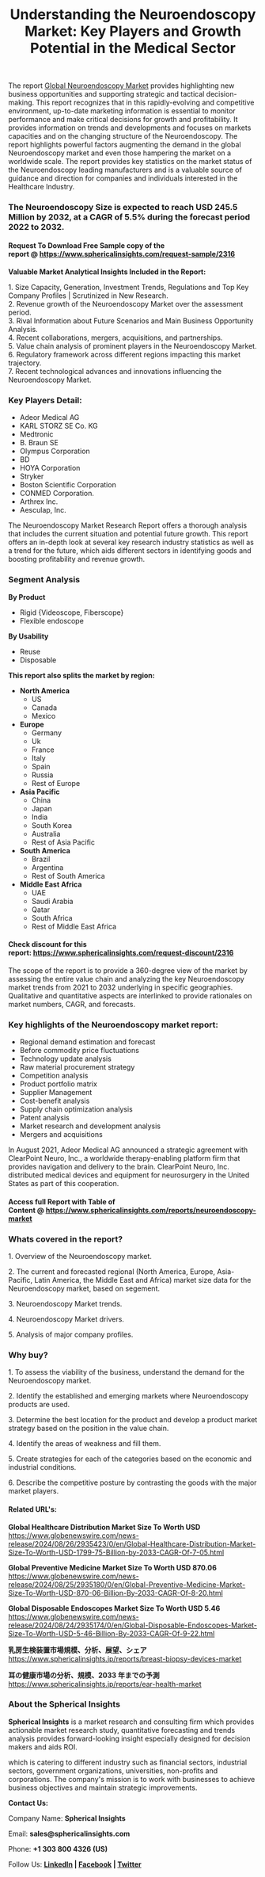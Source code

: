 <h1 style="text-align: center;">Understanding the Neuroendoscopy Market: Key Players and Growth Potential in the Medical Sector</h1>
<p>&nbsp;</p>
<p>The report&nbsp;<a href="https://www.sphericalinsights.com/reports/neuroendoscopy-market" target="_blank" rel="noopener noreferrer">Global Neuroendoscopy Market</a>&nbsp;provides highlighting new business opportunities and supporting strategic and tactical decision-making. This report recognizes that in this rapidly-evolving and competitive environment, up-to-date marketing information is essential to monitor performance and make critical decisions for growth and profitability. It provides information on trends and developments and focuses on markets capacities and on the changing structure of the Neuroendoscopy. The report highlights powerful factors augmenting the demand in the global Neuroendoscopy market and even those hampering the market on a worldwide scale. The report provides key statistics on the market status of the Neuroendoscopy leading manufacturers and is a valuable source of guidance and direction for companies and individuals interested in the Healthcare Industry.</p>
<h3>The Neuroendoscopy Size is expected to reach USD 245.5 Million by 2032, at a CAGR of 5.5% during the forecast period 2022 to 2032.</h3>
<h4>Request To Download Free Sample copy of the report&nbsp;@&nbsp;<a href="https://www.sphericalinsights.com/request-sample/2316" target="_blank" rel="noopener noreferrer">https://www.sphericalinsights.com/request-sample/2316</a></h4>
<p><strong>Valuable Market Analytical Insights Included in the Report:</strong></p>
<p>1. Size Capacity, Generation, Investment Trends, Regulations and Top Key Company Profiles | Scrutinized in New Research.<br />2. Revenue growth of the Neuroendoscopy Market over the assessment period.<br />3. Rival Information about Future Scenarios and Main Business Opportunity Analysis.<br />4. Recent collaborations, mergers, acquisitions, and partnerships.<br />5. Value chain analysis of prominent players in the Neuroendoscopy Market.<br />6. Regulatory framework across different regions impacting this market trajectory.<br />7. Recent technological advances and innovations influencing the Neuroendoscopy Market.</p>
<h3><strong>Key Players Detail:</strong></h3>
<ul>
<li>Adeor Medical AG</li>
<li>KARL STORZ SE Co. KG</li>
<li>Medtronic</li>
<li>B. Braun SE</li>
<li>Olympus Corporation</li>
<li>BD</li>
<li>HOYA Corporation</li>
<li>Stryker</li>
<li>Boston Scientific Corporation</li>
<li>CONMED Corporation.</li>
<li>Arthrex Inc.</li>
<li>Aesculap, Inc.</li>
</ul>
<p>The Neuroendoscopy Market Research Report offers a thorough analysis that includes the current situation and potential future growth. This report offers an in-depth look at several key research industry statistics as well as a trend for the future, which aids different sectors in identifying goods and boosting profitability and revenue growth.</p>
<h3><strong>Segment Analysis</strong></h3>
<p><strong>By</strong><strong>&nbsp;Product</strong></p>
<ul>
<li>Rigid {Videoscope, Fiberscope}</li>
<li>Flexible endoscope</li>
</ul>
<p><strong>By Usability</strong></p>
<ul>
<li>Reuse</li>
<li>Disposable</li>
</ul>
<p><strong>This report also splits the market by region:</strong></p>
<ul>
<li><strong>North America</strong>
<ul>
<li>US</li>
<li>Canada</li>
<li>Mexico</li>
</ul>
</li>
<li><strong>Europe</strong>
<ul>
<li>Germany</li>
<li>Uk</li>
<li>France</li>
<li>Italy</li>
<li>Spain</li>
<li>Russia</li>
<li>Rest of Europe</li>
</ul>
</li>
<li><strong>Asia Pacific</strong>
<ul>
<li>China</li>
<li>Japan</li>
<li>India</li>
<li>South Korea</li>
<li>Australia</li>
<li>Rest of Asia Pacific</li>
</ul>
</li>
<li><strong>South America</strong>
<ul>
<li>Brazil</li>
<li>Argentina</li>
<li>Rest of South America</li>
</ul>
</li>
<li><strong>Middle East Africa</strong>
<ul>
<li>UAE</li>
<li>Saudi Arabia</li>
<li>Qatar</li>
<li>South Africa</li>
<li>Rest of Middle East Africa</li>
</ul>
</li>
</ul>
<h4>Check discount for this report:&nbsp;<a href="https://www.sphericalinsights.com/request-discount/2316" target="_blank" rel="noopener noreferrer">https://www.sphericalinsights.com/request-discount/2316</a></h4>
<p>The scope of the report is to provide a 360-degree view of the market by assessing the entire value chain and analyzing the key Neuroendoscopy market trends from 2021 to 2032 underlying in specific geographies. Qualitative and quantitative aspects are interlinked to provide rationales on market numbers, CAGR, and forecasts.</p>
<h3><strong>Key highlights of the Neuroendoscopy market report:</strong></h3>
<ul>
<li>Regional demand estimation and forecast</li>
<li>Before commodity price fluctuations</li>
<li>Technology update analysis</li>
<li>Raw material procurement strategy</li>
<li>Competition analysis</li>
<li>Product portfolio matrix</li>
<li>Supplier Management</li>
<li>Cost-benefit analysis</li>
<li>Supply chain optimization analysis</li>
<li>Patent analysis</li>
<li>Market research and development analysis</li>
<li>Mergers and acquisitions</li>
</ul>
<p>In August 2021, Adeor Medical AG announced a strategic agreement with ClearPoint Neuro, Inc., a worldwide therapy-enabling platform firm that provides navigation and delivery to the brain. ClearPoint Neuro, Inc. distributed medical devices and equipment for neurosurgery in the United States as part of this cooperation.</p>
<h4>Access full Report with Table of Content&nbsp;@&nbsp;<a href="https://www.sphericalinsights.com/reports/neuroendoscopy-market" target="_blank" rel="noopener noreferrer">https://www.sphericalinsights.com/reports/neuroendoscopy-market</a></h4>
<h3><strong>Whats covered in the report?</strong></h3>
<p>1. Overview of the Neuroendoscopy market.</p>
<p>2. The current and forecasted regional (North America, Europe, Asia-Pacific, Latin America, the Middle East and Africa) market size data for the Neuroendoscopy market, based on segement.</p>
<p>3. Neuroendoscopy Market trends.</p>
<p>4. Neuroendoscopy Market drivers.</p>
<p>5. Analysis of major company profiles.</p>
<h3><strong>Why buy?</strong></h3>
<p>1. To assess the viability of the business, understand the demand for the Neuroendoscopy market.</p>
<p>2. Identify the established and emerging markets where Neuroendoscopy products are used.</p>
<p>3. Determine the best location for the product and develop a product market strategy based on the position in the value chain.</p>
<p>4. Identify the areas of weakness and fill them.</p>
<p>5. Create strategies for each of the categories based on the economic and industrial conditions.</p>
<p>6. Describe the competitive posture by contrasting the goods with the major market players.</p>
<h4><strong>Related URL's:</strong></h4>
<p><strong>Global Healthcare Distribution Market Size To Worth USD</strong><br /><a href="https://www.globenewswire.com/news-release/2024/08/26/2935423/0/en/Global-Healthcare-Distribution-Market-Size-To-Worth-USD-1799-75-Billion-by-2033-CAGR-Of-7-05.html" rel="nofollow">https://www.globenewswire.com/news-release/2024/08/26/2935423/0/en/Global-Healthcare-Distribution-Market-Size-To-Worth-USD-1799-75-Billion-by-2033-CAGR-Of-7-05.html</a>&nbsp;</p>
<p><strong>Global Preventive Medicine Market Size To Worth USD 870.06</strong><br /><a href="https://www.globenewswire.com/news-release/2024/08/25/2935180/0/en/Global-Preventive-Medicine-Market-Size-To-Worth-USD-870-06-Billion-By-2033-CAGR-Of-8-20.html" rel="nofollow">https://www.globenewswire.com/news-release/2024/08/25/2935180/0/en/Global-Preventive-Medicine-Market-Size-To-Worth-USD-870-06-Billion-By-2033-CAGR-Of-8-20.html</a>&nbsp;</p>
<p><strong>Global Disposable Endoscopes Market Size To Worth USD 5.46</strong><br /><a href="https://www.globenewswire.com/news-release/2024/08/24/2935174/0/en/Global-Disposable-Endoscopes-Market-Size-To-Worth-USD-5-46-Billion-By-2033-CAGR-Of-9-22.html" rel="nofollow">https://www.globenewswire.com/news-release/2024/08/24/2935174/0/en/Global-Disposable-Endoscopes-Market-Size-To-Worth-USD-5-46-Billion-By-2033-CAGR-Of-9-22.html</a>&nbsp;</p>
<p><strong>乳房生検装置市場規模、分析、展望、シェア</strong><br /><a href="https://www.sphericalinsights.jp/reports/breast-biopsy-devices-market" rel="nofollow">https://www.sphericalinsights.jp/reports/breast-biopsy-devices-market</a>&nbsp;</p>
<p><strong>耳の健康市場の分析、規模、2033 年までの予測</strong><br /><a href="https://www.sphericalinsights.jp/reports/ear-health-market" rel="nofollow">https://www.sphericalinsights.jp/reports/ear-health-market</a>&nbsp;</p>
<h3><strong>About the Spherical Insights</strong></h3>
<p><strong>Spherical Insights</strong>&nbsp;is a market research and consulting firm which provides actionable market research study, quantitative forecasting and trends analysis provides forward-looking insight especially designed for decision makers and aids ROI.</p>
<p>which is catering to different industry such as financial sectors, industrial sectors, government organizations, universities, non-profits and corporations. The company's mission is to work with businesses to achieve business objectives and maintain strategic improvements.</p>
<p><strong>Contact Us:</strong></p>
<p>Company Name:&nbsp;<strong>Spherical Insights</strong></p>
<p>Email:&nbsp;<strong>sales@sphericalinsights.com</strong></p>
<p>Phone:&nbsp;<strong>+1 303 800 4326 (US)</strong></p>
<p>Follow Us:&nbsp;<strong><a href="https://www.linkedin.com/company/spherical-insight/" rel="nofollow"><u>LinkedIn</u></a>&nbsp;|&nbsp;<a href="https://www.facebook.com/sphericalinsights22" rel="nofollow"><u>Facebook</u></a>&nbsp;|&nbsp;<a href="https://twitter.com/SInsights_US" rel="nofollow"><u>Twitter</u></a></strong></p>
